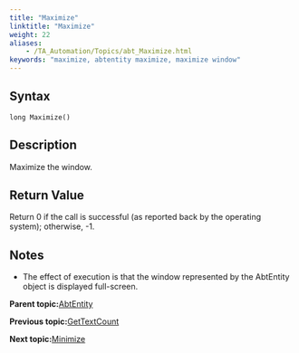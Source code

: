 ```yaml
--- 
title: "Maximize"
linktitle: "Maximize"
weight: 22
aliases: 
    - /TA_Automation/Topics/abt_Maximize.html
keywords: "maximize, abtentity maximize, maximize window"
---
```


## Syntax

`long Maximize()`

## Description

Maximize the window.

## Return Value

Return 0 if the call is successful \(as reported back by the operating system\); otherwise, -1.

## Notes

-   The effect of execution is that the window represented by the AbtEntity object is displayed full-screen.

**Parent topic:**[AbtEntity](/TA_Automation/Topics/abt_AbtEntity.html)

**Previous topic:**[GetTextCount](/TA_Automation/Topics/abt_AbtGetTextCount_AbtEntity.html)

**Next topic:**[Minimize](/TA_Automation/Topics/abt_Minimize.html)

